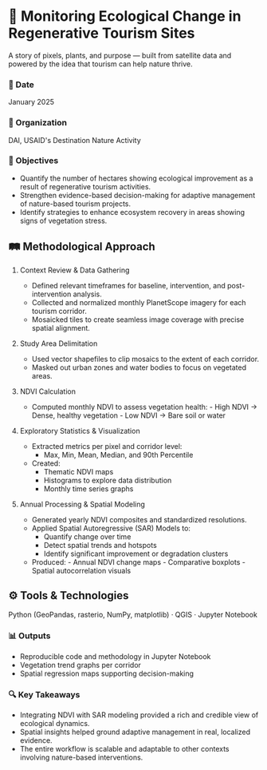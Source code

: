 # 🌿 Monitoring Ecological Change in Regenerative Tourism Sites

A story of pixels, plants, and purpose — built from satellite data and powered by the idea that tourism can help nature thrive.

### 📅 Date

January 2025

### 🏢 Organization
DAI, USAID's Destination Nature Activity

### 🎯 Objectives

- Quantify the number of hectares showing ecological improvement as a result of regenerative tourism activities.
- Strengthen evidence-based decision-making for adaptive management of nature-based tourism projects.
- Identify strategies to enhance ecosystem recovery in areas showing signs of vegetation stress.

## 🛤️ Methodological Approach

1. Context Review & Data Gathering
    - Defined relevant timeframes for baseline, intervention, and post-intervention analysis.
    - Collected and normalized monthly PlanetScope imagery for each tourism corridor.
    - Mosaicked tiles to create seamless image coverage with precise spatial alignment.

2. Study Area Delimitation
    - Used vector shapefiles to clip mosaics to the extent of each corridor.
    - Masked out urban zones and water bodies to focus on vegetated areas.

3. NDVI Calculation
     - Computed monthly NDVI to assess vegetation health:
           - High NDVI → Dense, healthy vegetation
           - Low NDVI → Bare soil or water

4. Exploratory Statistics & Visualization
     - Extracted metrics per pixel and corridor level:
         - Max, Min, Mean, Median, and 90th Percentile
     - Created:
         - Thematic NDVI maps
         - Histograms to explore data distribution
         - Monthly time series graphs

5. Annual Processing & Spatial Modeling
     - Generated yearly NDVI composites and standardized resolutions.
     - Applied Spatial Autoregressive (SAR) Models to:
          - Quantify change over time
          - Detect spatial trends and hotspots
          - Identify significant improvement or degradation clusters
     - Produced:
           - Annual NDVI change maps
           - Comparative boxplots
           - Spatial autocorrelation visuals

## ⚙️ Tools & Technologies
Python (GeoPandas, rasterio, NumPy, matplotlib) · QGIS · Jupyter Notebook

### 📊 Outputs

- Reproducible code and methodology in Jupyter Notebook
- Vegetation trend graphs per corridor
- Spatial regression maps supporting decision-making

### 🔍 Key Takeaways

- Integrating NDVI with SAR modeling provided a rich and credible view of ecological dynamics.
- Spatial insights helped ground adaptive management in real, localized evidence.
- The entire workflow is scalable and adaptable to other contexts involving nature-based interventions.

